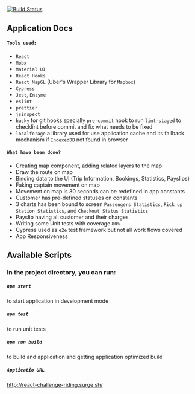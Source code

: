 [![Build Status](https://travis-ci.com/abdelhay90/react-challenge.svg?token=u243kVU7psJjfYSkHAJK&branch=master)](https://travis-ci.com/abdelhay90/react-challenge)

## Application Docs
#### `Tools used:`
* `React`
* `Mobx`
* `Material UI`
* `React Hooks`
* `React MapGL` (Uber's Wrapper Library for `Mapbox`)
* `Cypress`
* `Jest`, `Enzyme`
* `eslint`
* `prettier`
* `jsinspect`
* `husky` for git hooks specially `pre-commit` hook to run `lint-staged` to checklint before commit and fix what needs to be fixed
* `localforage` a library used for use application cache and its fallback mechanism if `IndexedDB` not found in browser

#### `What have been done?`
* Creating map component, adding related layers to the map
* Draw the route on map
* Binding data to the UI (Trip Information, Bookings, Statistics, Payslips)
* Faking captain movement on map
* Movement on map is 30 seconds can be redefined in app constants
* Customer has pre-defined statuses on constants
* 3 charts has been bound to screen `Passengers Statistics`, `Pick up Station Statistics`, and `Checkout Status Statistics`
* Payslip having all customer and their charges
* Writing some Unit tests with coverage `80%`
* Cypress used as `e2e` test framework but not all work flows covered
* App Responsiveness   

## Available Scripts

### In the project directory, you can run:

##### `npm start`

to start application in development mode

##### `npm test`

to run unit tests

##### `npm run build`

to build and application and getting application optimized build

##### `Applicatio URL`
http://react-challenge-riding.surge.sh/
